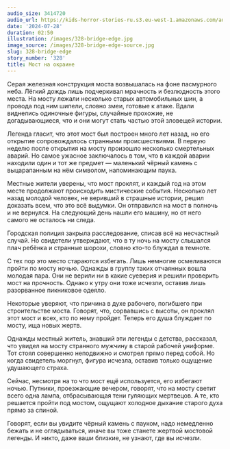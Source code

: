 ```yaml
---
audio_size: 3414720
audio_url: https://kids-horror-stories-ru.s3.eu-west-1.amazonaws.com/audio/328-bridge-edge.mp3
date: '2024-07-28'
duration: 02:50
illustration: /images/328-bridge-edge.jpg
image_source: /images/328-bridge-edge-source.jpg
slug: 328-bridge-edge
story_number: '328'
title: Мост на окраине
---
```


Серая железная конструкция моста возвышалась на фоне пасмурного неба. Лёгкий дождь лишь подчеркивал мрачность и безлюдность этого места. На мосту лежали несколько старых автомобильных шин, а провода под ним шипели, словно змеи, готовые к атаке. Вдали виднелись одиночные фигуры, случайные прохожие, не догадывающиеся, что и они могут стать частью этой зловещей истории.

Легенда гласит, что этот мост был построен много лет назад, но его открытие сопровождалось странными происшествиями. В первую неделю после открытия на мосту произошло несколько смертельных аварий. Но самое ужасное заключалось в том, что в каждой аварии находили один и тот же предмет — маленький чёрный камень с выцарапанным на нём символом, напоминающим паука.

Местные жители уверены, что мост проклят, и каждый год на этом месте продолжают происходить мистические события. Несколько лет назад молодой человек, не веривший в страшные истории, решил доказать всем, что это всё выдумки. Он отправился на мост в полночь и не вернулся. На следующий день нашли его машину, но от него самого не осталось ни следа.

Городская полиция закрыла расследование, списав всё на несчастный случай. Но свидетели утверждают, что в ту ночь на мосту слышался плач ребёнка и странные шорохи, словно кто-то блуждал в темноте.

С тех пор это место стараются избегать. Лишь немногие осмеливаются пройти по мосту ночью. Однажды в группу таких отчаянных вошла молодая пара. Они не верили ни в какие суеверия и решили проверить мост на прочность. Однако к утру они тоже исчезли, оставив лишь разорванное пикниковое одеяло.

Некоторые уверяют, что причина в духе рабочего, погибшего при строительстве моста. Говорят, что, сорвавшись с высоты, он проклял этот мост и всех, кто по нему пройдет. Теперь его душа блуждает по мосту, ища новых жертв.

Однажды местный житель, знавший эти легенды с детства, рассказал, что увидел на мосту странного мужчину в старой рабочей униформе. Тот стоял совершенно неподвижно и смотрел прямо перед собой. Но когда свидетель моргнул, фигура исчезла, оставив только ощущение удушающего страха.

Сейчас, несмотря на то что мост ещё используется, его избегают ночью. Путники, проезжающие вечером, говорят, что на мосту светит всего одна лампа, отбрасывающая тени гуляющих мертвецов. А те, кто решается пройти под мостом, ощущают холодное дыхание старого духа прямо за спиной.

Говорят, если вы увидите чёрный камень с пауком, надо немедленно бежать и не оглядываться, иначе вы тоже станете жертвой мостовой легенды. И никто, даже ваши близкие, не узнают, где вы исчезли.